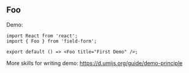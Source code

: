
## Foo

Demo:

```tsx
import React from 'react';
import { Foo } from 'field-form';

export default () => <Foo title="First Demo" />;
```

More skills for writing demo: https://d.umijs.org/guide/demo-principle
